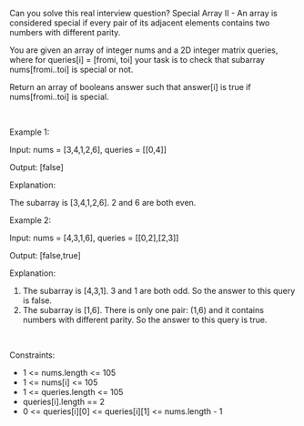 Can you solve this real interview question? Special Array II - An array is considered special if every pair of its adjacent elements contains two numbers with different parity.

You are given an array of integer nums and a 2D integer matrix queries, where for queries[i] = [fromi, toi] your task is to check that subarray nums[fromi..toi] is special or not.

Return an array of booleans answer such that answer[i] is true if nums[fromi..toi] is special.

 

Example 1:

Input: nums = [3,4,1,2,6], queries = [[0,4]]

Output: [false]

Explanation:

The subarray is [3,4,1,2,6]. 2 and 6 are both even.

Example 2:

Input: nums = [4,3,1,6], queries = [[0,2],[2,3]]

Output: [false,true]

Explanation:

 1. The subarray is [4,3,1]. 3 and 1 are both odd. So the answer to this query is false.
 2. The subarray is [1,6]. There is only one pair: (1,6) and it contains numbers with different parity. So the answer to this query is true.

 

Constraints:

 * 1 <= nums.length <= 105
 * 1 <= nums[i] <= 105
 * 1 <= queries.length <= 105
 * queries[i].length == 2
 * 0 <= queries[i][0] <= queries[i][1] <= nums.length - 1